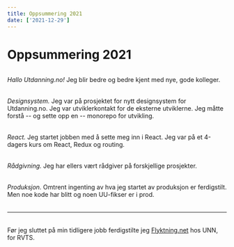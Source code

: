 ```yaml
---
title: Oppsummering 2021
date: ['2021-12-29']
---
```


# Oppsummering 2021

*Hallo Utdanning.no!* Jeg blir bedre og bedre kjent med nye, gode kolleger.

*Designsystem.* Jeg var på prosjektet for nytt designsystem for Utdanning.no.
Jeg var utviklerkontakt for de eksterne utviklerne.
Jeg måtte forstå -- og sette opp en -- monorepo for utvikling.

*React.* Jeg startet jobben med å sette meg inn i React.
Jeg var på et 4-dagers kurs om React, Redux og routing.

*Rådgivning.* Jeg har ellers vært rådgiver på forskjellige prosjekter.

*Produksjon.* Omtrent ingenting av hva jeg startet av produksjon er ferdigstilt.
Men noe kode har blitt og noen UU-fikser er i prod.

---

Før jeg sluttet på min tidligere jobb ferdigstilte jeg [Flyktning.net](https://flyktning.net/) hos UNN, for RVTS.

<style>
	h1 ~ * {
		text-align: start;
	}

	p {
		margin-block-start: calc(2 * var(--spacer, 1rem));
		margin-block-end: calc(2 * var(--spacer, 1rem));
	}
</style>
